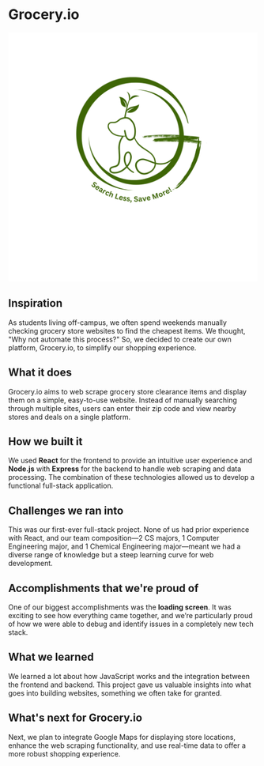 # Grocery.io

![G Dwags Logo](logo.png)

## Inspiration
As students living off-campus, we often spend weekends manually checking grocery store websites to find the cheapest items. We thought, "Why not automate this process?" So, we decided to create our own platform, Grocery.io, to simplify our shopping experience.

## What it does
Grocery.io aims to web scrape grocery store clearance items and display them on a simple, easy-to-use website. Instead of manually searching through multiple sites, users can enter their zip code and view nearby stores and deals on a single platform.

## How we built it
We used **React** for the frontend to provide an intuitive user experience and **Node.js** with **Express** for the backend to handle web scraping and data processing. The combination of these technologies allowed us to develop a functional full-stack application.

## Challenges we ran into
This was our first-ever full-stack project. None of us had prior experience with React, and our team composition—2 CS majors, 1 Computer Engineering major, and 1 Chemical Engineering major—meant we had a diverse range of knowledge but a steep learning curve for web development.

## Accomplishments that we're proud of
One of our biggest accomplishments was the **loading screen**. It was exciting to see how everything came together, and we’re particularly proud of how we were able to debug and identify issues in a completely new tech stack.

## What we learned
We learned a lot about how JavaScript works and the integration between the frontend and backend. This project gave us valuable insights into what goes into building websites, something we often take for granted.

## What's next for Grocery.io
Next, we plan to integrate Google Maps for displaying store locations, enhance the web scraping functionality, and use real-time data to offer a more robust shopping experience.

